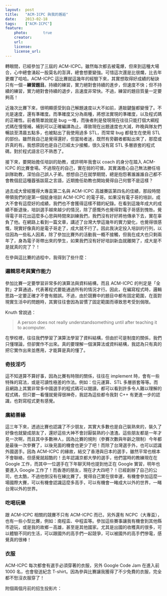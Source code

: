 ```yaml
---
layout:  post
title:   "ACM-ICPC 與我的邂逅"
date:    2013-02-18
tags:    ["ACM-ICPC"]
feature:
    photo:       true
    creator:     
    url:         
    license:     
    license_url: 
---
```


轉眼間，已經參加了三屆的 ACM-ICPC。雖然每次都去被電爆，但來到這種大場合，心中總會湧起一股莫名的澎湃，總會想要變強。可惜這次還是比很爛，比去年更爛了哈哈。ACM-ICPC 這比賽就這幾年的經驗下來，其實想取得好成績的秘訣只有一個－**練習題目**。持續的練習，實力絕對會持續的進步，但速度不快；但不持續的練習，實力絕對會持續的退步，且速度非常快。不過，練習的題目質量一定要夠高！

近幾次比賽下來，很明顯感受到自己解題速度以大不如前，連敲鍵盤都變慢了。不光是速度，還有準確度。而準確度又分為兩種，將想法實現的準確度，以及程式碼的正確性。前者簡單說就是 bug 一堆，而後者則是發現現在往往只能打個大綱程式碼在慢慢補，補到可以正確編譯為止。導致現在出題速度也大減，昨晚與隊友們暢談至清晨五點多，也被點出了我使用過多 STL，而常常 bug 都發生在使用 STL 的部份。雖然我自己是覺得還好，但當局者迷，既然有旁觀者都點出來了，那麼或許真的有。我想原因也是自己已經太少接觸，很久沒有寫 STL 多層嵌套的程式碼，對於程式語言已不熟悉了。

接下來，要開始擔任培訓的助教，或許明年我會以 coach 的身分在踏入 ACM-ICPC 的比賽會場。不過現在的自己，實在弱的可憐，其實滿擔心自己無法勝任培訓隊助教，深怕自己誤人子弟。想想自己在就學期間，總是抱怨著誰誰誰自己都不會教個屁這種囂張跋扈之言語，近期擔任助教也開始覺得自己何嘗不是這樣？

過去成大曾經獲得大專盃第二名與 ACM-ICPC 高雄賽區第四名的佳績，那段時間帶領我們的是第一個挺身培訓 ACM-ICPC 的電子哥。如果沒有電子哥的培訓，成大不會有這麼好的成績，我們也不會獲得這樣不錯的紀錄。在看到這幾年成大的成績不斷退後，培訓選手越來越少的情況，除了感慨外也覺得對電子哥感到愧咎。覺得電子哥花出這麼多心思與時間來訓練我們，我們沒有好好將他傳承下去，實在辜負了他。在網路上看到一篇文章，講述了台灣大學這幾年的實力變化，也覺得很感慨，現實好像真的是電子哥走了，成大就不行了。因此我決定投入培訓的行列，以往因為一些私人因素，除了參加比賽外的活動我一概不接觸，但我在成大也只剩兩年了，身為電子哥帶出來的學生，如果我們沒有好好培訓新血就離開了，成大是不是就真的完了？！

在參與這比賽的過程中，我得到了些什麼：

### 邏輯思考與實作能力

參加比賽一定要學習非常多的演算法與資料結構，而且 ACM-ICPC 的判定是「全對」才算通過，代表著程式要能通過所有的情況才行。因此，在編寫程式時，邏輯思路一定要正確才不會有錯誤。不過，由於競賽中的題目中都有固定範圍，在面對現實生活中的問題時，其實往往會因為習慣了固定範圍而導致思考受到侷限。

Knuth 曾說過：

> A person does not really understandsomething until after teaching it to acomputer.

在學校裡，往往我們學習了演算法學習了資料結構，但由於可是制度的關係，我們只懂理論，但卻實作不出來。真的要理解一個演算法或資料結構，我認為只有真的把它實作出來並應用，才能算是真的懂了。

### 奇技淫巧

這不知道算不算好事，因為比賽有時限的關係，往往在 implement 時，會有一些特殊的寫法，或是可讀性極差的作法。例如：位元運算、STL 多層嵌套等等。而且網路上其實非常多中國選手的程式碼可以閱讀，都可以看到許多令人難以理解的程式碼，但只要一看懂就覺得很神奇，我認為這些都令我對 C++ 有更進一步的認識，也對寫程式更有感覺。

### 廣結善緣

這三年下來，透過比賽也認識了不少朋友，其實大多數也是自己裝熟來的，裝久了好像也就變成朋友了，還好這些大神不會討厭裝熟的小渣渣。這些朋友都是一年才見一次啊，而且其中多數神人，因為比賽的規則（參賽次數與年齡之限制）今年都是最後一次參賽了，以後見面的機會也更少了吧！而除了台灣選手外，也可以認識外國選手。因為 ACM-ICPC 的緣故，結交了香港與日本的選手，雖然平常也根本不會聯絡，但感覺就超酷的！去年認識京都大學的選手，他們當時的教練現在在 Google 工作，而其中一位選手在下年聊天時也提到他正在 Google 實習，明年也要進入 Google 工作了！而香港的朋友，現在才大四吧？！已經創辦了自己的公司，也太酷，不過他倒沒有在練比賽了。覺得自己實在很幸運，有機會參加這麼一場國際大賽，可以有機會認識這麼多高手，可以有機會一睹成大以外的世界，一睹台灣以外的世界。

### 吃喝玩樂

跟 ACM-ICPC 相關的競賽不只有 ACM-ICPC 而已，另外還有 NCPC（大專盃），也有一些小型比賽，例如：南程盃、中程盃等。參加這些賽事讓我有機會到其他縣市遊玩，或是我的故鄉－高雄，甚至是其他國家。尤其是出國的收穫真的很多，可以體驗不同的生活，可以跟國外的高手們一起競爭，可以被國外的高手們慘電，感覺真的很棒！

### 衣服

ACM-ICPC 每次都會有選手必須穿著的衣服，另外 Google Code Jam 在進入前 1000 名，也會發送紀念 T-shirt。因為參與比賽讓我獲得了不少免費的衣服，完全都不愁沒衣服穿了！

附個兩個月前的招生投影片：

<script async class="speakerdeck-embed" data-id="e904bf505b6e013047bd1231381b2567" data-ratio="1.33333333333333" src="//speakerdeck.com/assets/embed.js"></script>
